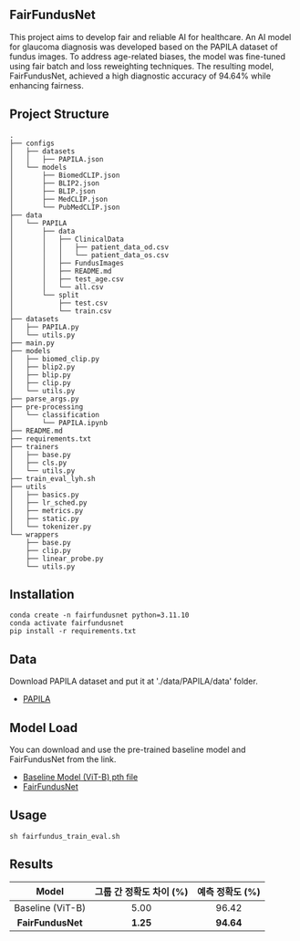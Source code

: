 ## FairFundusNet

This project aims to develop fair and reliable AI for healthcare. An AI model for glaucoma diagnosis was developed based on the PAPILA dataset of fundus images. To address age-related biases, the model was fine-tuned using fair batch and loss reweighting techniques. The resulting model, FairFundusNet, achieved a high diagnostic accuracy of 94.64% while enhancing fairness.



## Project Structure

```
.
├── configs
│   ├── datasets
│   │   ├── PAPILA.json
│   └── models
│       ├── BiomedCLIP.json
│       ├── BLIP2.json
│       ├── BLIP.json
│       ├── MedCLIP.json
│       └── PubMedCLIP.json
├── data
│   └── PAPILA
│       ├── data
│       │   ├── ClinicalData
│       │   │   ├── patient_data_od.csv
│       │   │   └── patient_data_os.csv
│       │   ├── FundusImages
│       │   ├── README.md
│       │   ├── test_age.csv
│       │   └── all.csv
│       └── split
│           ├── test.csv
│           └── train.csv
├── datasets
│   ├── PAPILA.py
│   └── utils.py
├── main.py
├── models
│   ├── biomed_clip.py
│   ├── blip2.py
│   ├── blip.py
│   ├── clip.py
│   └── utils.py
├── parse_args.py
├── pre-processing
│   └── classification
│       └── PAPILA.ipynb
├── README.md
├── requirements.txt
├── trainers
│   ├── base.py
│   ├── cls.py
│   └── utils.py
├── train_eval_lyh.sh
├── utils
│   ├── basics.py
│   ├── lr_sched.py
│   ├── metrics.py
│   ├── static.py
│   └── tokenizer.py
└── wrappers
    ├── base.py
    ├── clip.py
    ├── linear_probe.py
    └── utils.py
```

## Installation

```
conda create -n fairfundusnet python=3.11.10
conda activate fairfundusnet
pip install -r requirements.txt
```

## Data

Download PAPILA dataset and put it at './data/PAPILA/data' folder.

- [PAPILA](https://figshare.com/articles/dataset/PAPILA/14798004?file=35013982)



## Model Load

You can download and use the pre-trained baseline model and FairFundusNet from the link. 

- [Baseline Model (ViT-B) pth file](https://drive.google.com/drive/folders/1fJKEJE-6VjdrXebK-KF4_py91pEVgIUE?usp=sharing)
- [FairFundusNet](https://drive.google.com/drive/folders/1fJKEJE-6VjdrXebK-KF4_py91pEVgIUE?usp=sharing)



## Usage

```
sh fairfundus_train_eval.sh
```

## Results

|       Model       | 그룹 간 정확도 차이 (%) | 예측 정확도 (%) |
| :---------------: | :---------------------: | :-------------: |
| Baseline (ViT-B)  |          5.00           |      96.42      |
| **FairFundusNet** |        **1.25**         |    **94.64**    |

